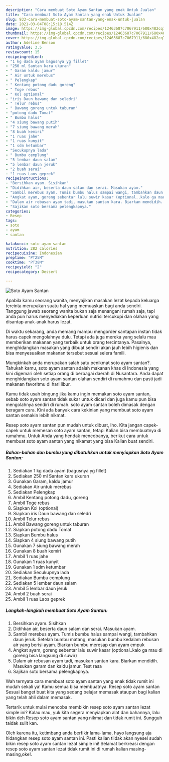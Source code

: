 ```yaml
---
description: "Cara membuat Soto Ayam Santan yang enak Untuk Jualan"
title: "Cara membuat Soto Ayam Santan yang enak Untuk Jualan"
slug: 933-cara-membuat-soto-ayam-santan-yang-enak-untuk-jualan
date: 2021-03-04T08:15:18.514Z
image: https://img-global.cpcdn.com/recipes/12463687c7067911/680x482cq70/soto-ayam-santan-foto-resep-utama.jpg
thumbnail: https://img-global.cpcdn.com/recipes/12463687c7067911/680x482cq70/soto-ayam-santan-foto-resep-utama.jpg
cover: https://img-global.cpcdn.com/recipes/12463687c7067911/680x482cq70/soto-ayam-santan-foto-resep-utama.jpg
author: Adeline Benson
ratingvalue: 3.5
reviewcount: 15
recipeingredient:
- "1 kg dada ayam bagusnya yg fillet"
- "250 ml Santan kara ukuran"
- " Garam kaldu jamur"
- " Air untuk merebus"
- " Pelengkap"
- " Kentang potong dadu goreng"
- " Toge rebus"
- " Kol optional"
- "iris Daun bawang dan seledri"
- " Telur rebus"
- " Bawang goreng untuk taburan"
- "potong dadu Tomat"
- " Bumbu halus"
- "4 siung bawang putih"
- "7 siung bawang merah"
- "8 buah kemiri"
- "1 ruas jahe"
- "1 ruas kunyit"
- "1 sdm ketumbar"
- "Secukupnya lada"
- " Bumbu cemplung"
- "5 lembar daun salam"
- "5 lembar daun jeruk"
- "2 buah serai"
- "1 ruas Laos geprek"
recipeinstructions:
- "Bersihkan ayam. Sisihkan"
- "Didihkan air, beserta daun salam dan serai. Masukan ayam."
- "Sambil merebus ayam. Tumis bumbu halus sampai wangi, tambahkan daun jeruk. Setelah bumbu matang, masukan bumbu kedalam rebusan air yang berisi ayam. Biarkan bumbu meresap dan ayam empuk"
- "Angkat ayam, goreng sebentar lalu suwir kasar (optional..kalo ga mau di goreng bisa langsung di suwir)"
- "Dalam air rebusan ayam tadi, masukan santan kara. Biarkan mendidih. Masukan garam dan kaldu jamur. Test rasa"
- "Sajikan soto bersama pelengkapnya."
categories:
- Resep
tags:
- soto
- ayam
- santan

katakunci: soto ayam santan 
nutrition: 282 calories
recipecuisine: Indonesian
preptime: "PT25M"
cooktime: "PT38M"
recipeyield: "2"
recipecategory: Dessert

---
```



![Soto Ayam Santan](https://img-global.cpcdn.com/recipes/12463687c7067911/680x482cq70/soto-ayam-santan-foto-resep-utama.jpg)

Apabila kamu seorang wanita, menyajikan masakan lezat kepada keluarga tercinta merupakan suatu hal yang memuaskan bagi anda sendiri. Tanggung jawab seorang  wanita bukan saja menangani rumah saja, tapi anda pun harus menyediakan keperluan nutrisi tercukupi dan olahan yang disantap anak-anak harus lezat.

Di waktu  sekarang, anda memang mampu mengorder santapan instan tidak harus capek mengolahnya dulu. Tetapi ada juga mereka yang selalu mau memberikan makanan yang terbaik untuk orang tercintanya. Pasalnya, menghidangkan masakan yang dibuat sendiri akan jauh lebih higienis dan bisa menyesuaikan makanan tersebut sesuai selera famili. 



Mungkinkah anda merupakan salah satu penikmat soto ayam santan?. Tahukah kamu, soto ayam santan adalah makanan khas di Indonesia yang kini digemari oleh setiap orang di berbagai daerah di Nusantara. Anda dapat menghidangkan soto ayam santan olahan sendiri di rumahmu dan pasti jadi makanan favoritmu di hari libur.

Kamu tidak usah bingung jika kamu ingin memakan soto ayam santan, sebab soto ayam santan tidak sukar untuk dicari dan juga kamu pun bisa mengolahnya sendiri di rumah. soto ayam santan boleh dimasak dengan beragam cara. Kini ada banyak cara kekinian yang membuat soto ayam santan semakin lebih nikmat.

Resep soto ayam santan pun mudah untuk dibuat, lho. Kita jangan capek-capek untuk memesan soto ayam santan, tetapi Kalian bisa membuatnya di rumahmu. Untuk Anda yang hendak mencobanya, berikut cara untuk membuat soto ayam santan yang nikamat yang bisa Kalian buat sendiri.

<!--inarticleads1-->

##### Bahan-bahan dan bumbu yang dibutuhkan untuk menyiapkan Soto Ayam Santan:

1. Sediakan 1 kg dada ayam (bagusnya yg fillet)
1. Sediakan 250 ml Santan kara ukuran
1. Gunakan  Garam, kaldu jamur
1. Sediakan  Air untuk merebus
1. Sediakan  Pelengkap
1. Ambil  Kentang potong dadu, goreng
1. Ambil  Toge rebus
1. Siapkan  Kol (optional)
1. Siapkan iris Daun bawang dan seledri
1. Ambil  Telur rebus
1. Ambil  Bawang goreng untuk taburan
1. Siapkan potong dadu Tomat
1. Siapkan  Bumbu halus
1. Siapkan 4 siung bawang putih
1. Gunakan 7 siung bawang merah
1. Gunakan 8 buah kemiri
1. Ambil 1 ruas jahe
1. Gunakan 1 ruas kunyit
1. Gunakan 1 sdm ketumbar
1. Sediakan Secukupnya lada
1. Sediakan  Bumbu cemplung
1. Sediakan 5 lembar daun salam
1. Ambil 5 lembar daun jeruk
1. Ambil 2 buah serai
1. Ambil 1 ruas Laos geprek




<!--inarticleads2-->

##### Langkah-langkah membuat Soto Ayam Santan:

1. Bersihkan ayam. Sisihkan
1. Didihkan air, beserta daun salam dan serai. Masukan ayam.
1. Sambil merebus ayam. Tumis bumbu halus sampai wangi, tambahkan daun jeruk. Setelah bumbu matang, masukan bumbu kedalam rebusan air yang berisi ayam. Biarkan bumbu meresap dan ayam empuk
1. Angkat ayam, goreng sebentar lalu suwir kasar (optional..kalo ga mau di goreng bisa langsung di suwir)
1. Dalam air rebusan ayam tadi, masukan santan kara. Biarkan mendidih. Masukan garam dan kaldu jamur. Test rasa
1. Sajikan soto bersama pelengkapnya.




Wah ternyata cara membuat soto ayam santan yang enak tidak rumit ini mudah sekali ya! Kamu semua bisa membuatnya. Resep soto ayam santan Sesuai banget buat kita yang sedang belajar memasak ataupun bagi kalian yang telah ahli dalam memasak.

Tertarik untuk mulai mencoba membikin resep soto ayam santan lezat simple ini? Kalau mau, yuk kita segera menyiapkan alat dan bahannya, lalu bikin deh Resep soto ayam santan yang nikmat dan tidak rumit ini. Sungguh taidak sulit kan. 

Oleh karena itu, ketimbang anda berfikir lama-lama, hayo langsung aja hidangkan resep soto ayam santan ini. Pasti kalian tiidak akan nyesel sudah bikin resep soto ayam santan lezat simple ini! Selamat berkreasi dengan resep soto ayam santan lezat tidak rumit ini di rumah kalian masing-masing,oke!.


